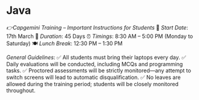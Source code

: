 # Java

*👉Capgemini Training – Important Instructions for Students*
📅 *Start Date*: 17th March
📆 *Duration*: 45 Days
⏰ *Timings*: 8:30 AM – 5:00 PM (Monday to Saturday)
🍽 *Lunch Break*: 12:30 PM – 1:30 PM

*General Guidelines*:
✅ All students must bring their laptops every day.
✅ Daily evaluations will be conducted, including MCQs and programming tasks.
✅ Proctored assessments will be strictly monitored—any attempt to switch screens will lead to automatic disqualification.
✅ No leaves are allowed during the training period; students will be closely monitored throughout.
